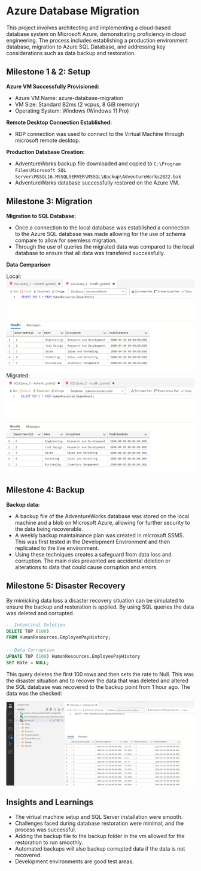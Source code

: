 # Azure Database Migration
This project involves architecting and implementing a cloud-based database system on Microsoft Azure, demonstrating proficiency in cloud engineering. The process includes establishing a production environment database, migration to Azure SQL Database, and addressing key considerations such as data backup and restoration.

## Milestone 1 & 2: Setup
**Azure VM Successfully Provisioned:**
- Azure VM Name: azure-database-migration
- VM Size: Standard B2ms (2 vcpus, 8 GiB memory)
- Operating System: Windows (Windows 11 Pro)

**Remote Desktop Connection Established:**
- RDP connection was used to connect to the Virtual Machine through microsoft remote desktop.

**Production Database Creation:**
- AdventureWorks backup file downloaded and copied to `C:\Program Files\Microsoft SQL Server\MSSQL16.MSSQLSERVER\MSSQL\Backup\AdventureWorks2022.bak`
- AdventureWorks database successfully restored on the Azure VM.

## Milestone 3: Migration
**Migration to SQL Database:**
- Once a connection to the local database was established a connection to the Azure SQL database was made allowing for the use of schema compare to allow for seemless migration.
- Through the use of queries the migrated data was compared to the local database to ensure that all data was transfered successfully.

**Data Comparison**

Local:
![local data](images/local_Q1.png)
Migrated:
![Migrated data](images/migrated_Q1.png)


## Milestone 4: Backup
**Backup data:**
- A backup file of the AdventureWorks database was stored on the local machine and a blob on Microsoft Azure, allowing for further security to the data being recoverable. 
- A weekly backup maintainance plan was created in microsoft SSMS. This was first tested in the Development Environment and then replicated to the live environment.
- Using these techniques creates a safeguard from data loss and corruption. The main risks prevented are accidental deletion or alterations to data that could cause corruption and errors.

## Milestone 5: Disaster Recovery
By mimicking data loss a disaster recovery situation can be simulated to ensure the backup and restoration is applied. By using SQL queries the data was deleted and corrupted.

```sql
-- Intentinal Deletion
DELETE TOP (100)
FROM HumanResources.EmployeePayHistory;

-- Data Corruption
UPDATE TOP (100) HumanResources.EmployeePayHistory
SET Rate = NULL;
```
This query deletes the first 100 rows and then sets the rate to Null. This was the disaster situation and to recover the data that was deleted and altered the SQL database was recovered to the backup point from 1 hour ago. The data was the checked:

![recovered data](images\employee_pay_table_recovered.png)

## Insights and Learnings
- The virtual machine setup and SQL Server installation were smooth.
- Challenges faced during database restoration were minimal, and the process was successful.
- Adding the backup file to the backup folder in the vm allowed for the restoration to run smoothly.
- Automated backups will also backup corrupted data if the data is not recovered.
- Development environments are good test areas.